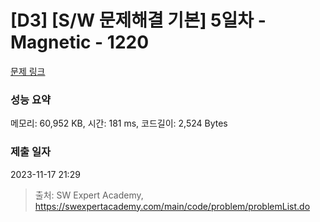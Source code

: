 # [D3] [S/W 문제해결 기본] 5일차 - Magnetic - 1220 

[문제 링크](https://swexpertacademy.com/main/code/problem/problemDetail.do?contestProbId=AV14hwZqABsCFAYD) 

### 성능 요약

메모리: 60,952 KB, 시간: 181 ms, 코드길이: 2,524 Bytes

### 제출 일자

2023-11-17 21:29



> 출처: SW Expert Academy, https://swexpertacademy.com/main/code/problem/problemList.do